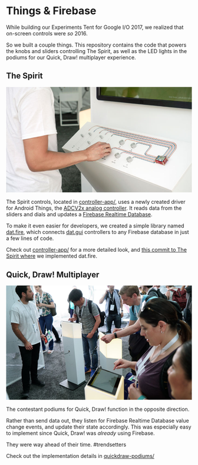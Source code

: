 Things &amp; Firebase
===

While building our Experiments Tent for Google I/O 2017, we realized that 
on-screen controls were <i>so</i> 2016. 

So we built a couple things. This repository contains the code that powers the knobs 
and sliders controlling The Spirit, as well as the LED lights in the podiums for our
Quick, Draw! multiplayer experience.

The Spirit
---

![google i/o 2017](controller-app/imgs/spirit-1.jpg)

The Spirit controls, located in [controller-app/](controller-app/), uses a newly 
created driver for Android Things, the [ADCV2x analog controller](). It reads
data from the sliders and dials and updates a
[Firebase Realtime Database](https://firebase.google.com/docs/database/). 
  
To make it even easier for developers, we created a simple library named 
[dat.fire](https://github.com/googlecreativelab/dat.fire), which connects 
[dat.gui](https://github.com/dataarts/dat.gui) controllers to any Firebase database 
in just a few lines of code. 

Check out [controller-app/](controller-app/) for a more detailed look, and 
[this commit to The Spirit where]() we implemented dat.fire.

Quick, Draw! Multiplayer
---

![google i/o 2017](quickdraw-podiums/imgs/io-setup.jpg)

The contestant podiums for Quick, Draw! function in the opposite direction.
 
Rather than send data out, they listen for Firebase Realtime Database value change
events, and update their state accordingly. This was especially easy to implement
since Quick, Draw! was <i>already</i> using Firebase. 

They were way ahead of their time. #trendsetters

Check out the implementation details in [quickdraw-podiums/](quickdraw-podiums/)